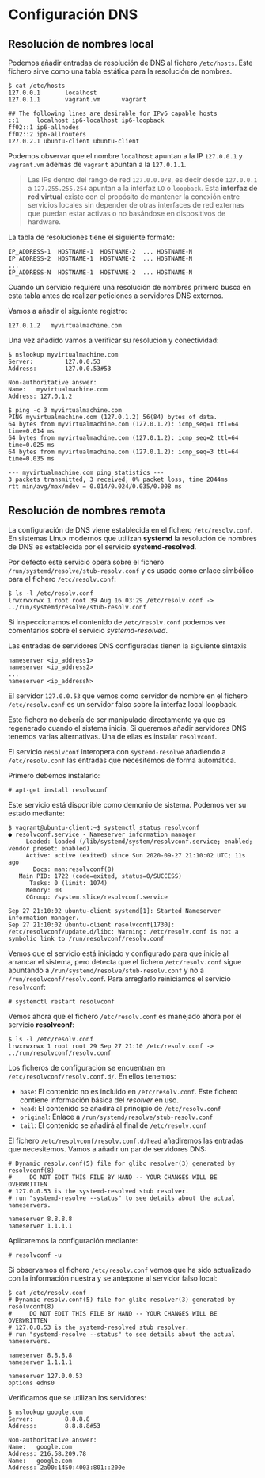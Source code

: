 # Configuración DNS

## Resolución de nombres local

Podemos añadir entradas de resolución de DNS al fichero `/etc/hosts`. Este fichero sirve como una tabla estática para la resolución de nombres.

```shell
$ cat /etc/hosts
127.0.0.1       localhost
127.0.1.1       vagrant.vm      vagrant

## The following lines are desirable for IPv6 capable hosts
::1     localhost ip6-localhost ip6-loopback
ff02::1 ip6-allnodes
ff02::2 ip6-allrouters
127.0.2.1 ubuntu-client ubuntu-client
```

Podemos observar que el nombre `localhost` apuntan a la IP `127.0.0.1` y `vagrant.vm` además de `vagrant` apuntan a la `127.0.1.1`.

> Las IPs dentro del rango de red `127.0.0.0/8`, es decir desde `127.0.0.1` a `127.255.255.254` apuntan a la interfaz `LO` o `loopback`. Esta **interfaz de red virtual** existe con el propósito de mantener la conexión entre servicios locales sin depender de otras interfaces de red externas que puedan estar activas o no basándose en dispositivos de hardware.

La tabla de resoluciones tiene el siguiente formato:

```
IP_ADDRESS-1  HOSTNAME-1  HOSTNAME-2  ... HOSTNAME-N
IP_ADDRESS-2  HOSTNAME-1  HOSTNAME-2  ... HOSTNAME-N
...
IP_ADDRESS-N  HOSTNAME-1  HOSTNAME-2  ... HOSTNAME-N
```

Cuando un servicio requiere una resolución de nombres primero busca en esta tabla antes de realizar peticiones a servidores DNS externos.

Vamos a añadir el siguiente registro:

```
127.0.1.2   myvirtualmachine.com
```

Una vez añadido vamos a verificar su resolución y conectividad:

```shell
$ nslookup myvirtualmachine.com
Server:         127.0.0.53
Address:        127.0.0.53#53

Non-authoritative answer:
Name:   myvirtualmachine.com
Address: 127.0.1.2

$ ping -c 3 myvirtualmachine.com
PING myvirtualmachine.com (127.0.1.2) 56(84) bytes of data.
64 bytes from myvirtualmachine.com (127.0.1.2): icmp_seq=1 ttl=64 time=0.014 ms
64 bytes from myvirtualmachine.com (127.0.1.2): icmp_seq=2 ttl=64 time=0.025 ms
64 bytes from myvirtualmachine.com (127.0.1.2): icmp_seq=3 ttl=64 time=0.035 ms

--- myvirtualmachine.com ping statistics ---
3 packets transmitted, 3 received, 0% packet loss, time 2044ms
rtt min/avg/max/mdev = 0.014/0.024/0.035/0.008 ms
```

## Resolución de nombres remota

La configuración de DNS viene establecida en el fichero `/etc/resolv.conf`. En sistemas Linux modernos que utilizan **systemd** la resolución de nombres de DNS es establecida por el servicio **systemd-resolved**.

Por defecto este servicio opera sobre el fichero `/run/systemd/resolve/stub-resolv.conf` y es usado como enlace simbólico para el fichero `/etc/resolv.conf`:

```shell
$ ls -l /etc/resolv.conf
lrwxrwxrwx 1 root root 39 Aug 16 03:29 /etc/resolv.conf -> ../run/systemd/resolve/stub-resolv.conf
```

Si inspeccionamos el contenido de `/etc/resolv.conf` podemos ver comentarios sobre el servicio _systemd-resolved_.

Las entradas de servidores DNS configuradas tienen la siguiente sintaxis

```
nameserver <ip_address1>
nameserver <ip_address2>
...
nameserver <ip_addressN>
```

El servidor `127.0.0.53` que vemos como servidor de nombre en el fichero `/etc/resolv.conf` es un servidor falso sobre la interfaz local loopback.

Este fichero no debería de ser manipulado directamente ya que es regenerado cuando el sistema inicia. Si queremos añadir servidores DNS tenemos varias alternativas. Una de ellas es instalar `resolvconf`.

El servicio `resolvconf` interopera con `systemd-resolve` añadiendo a `/etc/resolv.conf` las entradas que necesitemos de forma automática.

Primero debemos instalarlo:

```shell
# apt-get install resolvconf
```

Este servicio está disponible como demonio de sistema. Podemos ver su estado mediante:

```shell
$ vagrant@ubuntu-client:~$ systemctl status resolvconf
● resolvconf.service - Nameserver information manager
     Loaded: loaded (/lib/systemd/system/resolvconf.service; enabled; vendor preset: enabled)
     Active: active (exited) since Sun 2020-09-27 21:10:02 UTC; 11s ago
       Docs: man:resolvconf(8)
   Main PID: 1722 (code=exited, status=0/SUCCESS)
      Tasks: 0 (limit: 1074)
     Memory: 0B
     CGroup: /system.slice/resolvconf.service

Sep 27 21:10:02 ubuntu-client systemd[1]: Started Nameserver information manager.
Sep 27 21:10:02 ubuntu-client resolvconf[1730]: /etc/resolvconf/update.d/libc: Warning: /etc/resolv.conf is not a symbolic link to /run/resolvconf/resolv.conf
```

Vemos que el servicio está iniciado y configurado para que inicie al arrancar el sistema, pero detecta que el fichero `/etc/resolv.conf` sigue apuntando a `/run/systemd/resolve/stub-resolv.conf` y no a `/run/resolvconf/resolv.conf`. Para arreglarlo reiniciamos el servicio `resolvconf`:

```shell
# systemctl restart resolvconf
```

Vemos ahora que el fichero `/etc/resolv.conf` es manejado ahora por el servicio **resolvconf**:

```shell
$ ls -l /etc/resolv.conf
lrwxrwxrwx 1 root root 29 Sep 27 21:10 /etc/resolv.conf -> ../run/resolvconf/resolv.conf
```

Los ficheros de configuración se encuentran en `/etc/resolvconf/resolv.conf.d/`. En ellos tenemos:

- `base`: El contenido no es incluido en `/etc/resolv.conf`. Este fichero contiene información básica del _resolver_ en uso.
- `head`: El contenido se añadirá al principio de `/etc/resolv.conf`
- `original`: Enlace a `/run/systemd/resolve/stub-resolv.conf`
- `tail`: El contenido se añadirá al final de `/etc/resolv.conf`

El fichero `/etc/resolvconf/resolv.conf.d/head` añadiremos las entradas que necesitemos. Vamos a añadir un par de servidores DNS:

```
# Dynamic resolv.conf(5) file for glibc resolver(3) generated by resolvconf(8)
#     DO NOT EDIT THIS FILE BY HAND -- YOUR CHANGES WILL BE OVERWRITTEN
# 127.0.0.53 is the systemd-resolved stub resolver.
# run "systemd-resolve --status" to see details about the actual nameservers.

nameserver 8.8.8.8
nameserver 1.1.1.1
```

Aplicaremos la configuración mediante:

```
# resolvconf -u
```

Si observamos el fichero `/etc/resolv.conf` vemos que ha sido actualizado con la información nuestra y se antepone al servidor falso local:

```
$ cat /etc/resolv.conf
# Dynamic resolv.conf(5) file for glibc resolver(3) generated by resolvconf(8)
#     DO NOT EDIT THIS FILE BY HAND -- YOUR CHANGES WILL BE OVERWRITTEN
# 127.0.0.53 is the systemd-resolved stub resolver.
# run "systemd-resolve --status" to see details about the actual nameservers.

nameserver 8.8.8.8
nameserver 1.1.1.1

nameserver 127.0.0.53
options edns0
```

Verificamos que se utilizan los servidores:

```
$ nslookup google.com
Server:         8.8.8.8
Address:        8.8.8.8#53

Non-authoritative answer:
Name:   google.com
Address: 216.58.209.78
Name:   google.com
Address: 2a00:1450:4003:801::200e
```
